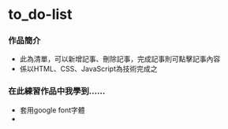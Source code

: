 # to_do-list
<h3>作品簡介</h3>
<ul>
<li>此為清單，可以新增記事、刪除記事，完成記事則可點擊記事內容</li>
<li>係以HTML、CSS、JavaScript為技術完成之</li>
</ul>

<h3>在此練習作品中我學到......</h3>
<ul>
<li>套用google font字體</li>
<li></li>
</ul>
